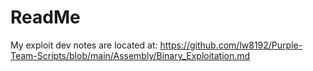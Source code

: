 # ReadMe   
My exploit dev notes are located at: https://github.com/lw8192/Purple-Team-Scripts/blob/main/Assembly/Binary_Exploitation.md       
  



